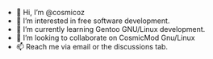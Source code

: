 - 👋 Hi, I’m @cosmicoz
- 👀 I’m interested in free software development.
- 🌱 I’m currently learning Gentoo GNU/Linux development.
- 💞️ I’m looking to collaborate on CosmicMod Gnu/Linux
- 📫 Reach me via email or the discussions tab. 

<!---
cosmicoz/cosmicoz is a ✨ special ✨ repository because its `README.md` (this file) appears on your GitHub profile.
You can click the Preview link to take a look at your changes.
--->
